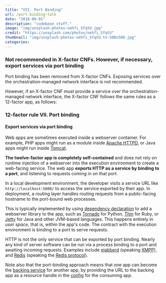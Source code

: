 ```yaml
---
title: "VII. Port Binding"
url: /port-binding-talk
date: "2018-09-01"
description: "codebase stuff."
image: "img/unsplash-photos-nehfi_SfqtU.jpg"
credit: "https://unsplash.com/photos/nehfi_SfqtU"
thumbnail: "img/unsplash-photos-nehfi_SfqtU.tn-500x500.jpg"
categories:
---
```

### Not recommended in X-factor CNFs. However, if necessary, export services via port binding

Port binding has been removed from X-factor CNFs. Exposing services over the orchestration-managed network interface is not recommended.

However, if an X-factor CNF must provide a service over the orchestration-managed network interface, the X-factor CNF follows the same rules as a 12-factor app, as follows:

### 12-factor rule VII. Port binding
#### Export services via port binding

Web apps are sometimes executed inside a webserver container.  For example, PHP apps might run as a module inside [Apache HTTPD](http://httpd.apache.org/), or Java apps might run inside [Tomcat](http://tomcat.apache.org/).

**The twelve-factor app is completely self-contained** and does not rely on runtime injection of a webserver into the execution environment to create a web-facing service.  The web app **exports HTTP as a service by binding to a port**, and listening to requests coming in on that port.

In a local development environment, the developer visits a service URL like `http://localhost:5000/` to access the service exported by their app.  In deployment, a routing layer handles routing requests from a public-facing hostname to the port-bound web processes.

This is typically implemented by using [dependency declaration](./dependencies) to add a webserver library to the app, such as [Tornado](http://www.tornadoweb.org/) for Python, [Thin](http://code.macournoyer.com/thin/) for Ruby, or [Jetty](http://www.eclipse.org/jetty/) for Java and other JVM-based languages.  This happens entirely in *user space*, that is, within the app's code.  The contract with the execution environment is binding to a port to serve requests.

HTTP is not the only service that can be exported by port binding.  Nearly any kind of server software can be run via a process binding to a port and awaiting incoming requests.  Examples include [ejabberd](http://www.ejabberd.im/) (speaking [XMPP](http://xmpp.org/)), and [Redis](http://redis.io/) (speaking the [Redis protocol](http://redis.io/topics/protocol)).

Note also that the port-binding approach means that one app can become the [backing service](./backing-services) for another app, by providing the URL to the backing app as a resource handle in the [config](./config) for the consuming app.
